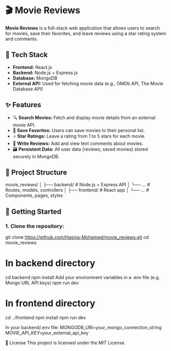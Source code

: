 # 🎬 Movie Reviews

**Movie Reviews** is a full-stack web application that allows users to search for movies, save their favorites, and leave reviews using a star rating system and comments.

## 🔧 Tech Stack

- **Frontend:** React.js
- **Backend:** Node.js + Express.js
- **Database:** MongoDB
- **External API:** Used for fetching movie data (e.g., OMDb API, The Movie Database API)

## ✨ Features

- 🔍 **Search Movies:** Fetch and display movie details from an external movie API.
- 💾 **Save Favorites:** Users can save movies to their personal list.
- ⭐ **Star Ratings:** Leave a rating from 1 to 5 stars for each movie.
- 💬 **Write Reviews:** Add and view text comments about movies.
- 🗃️ **Persistent Data:** All user data (reviews, saved movies) stored securely in MongoDB.

## 📁 Project Structure

movie_reviews/
│
├── backend/ # Node.js + Express API
│ └── ... # Routes, models, controllers
│
├── frontend/ # React app
│ └── ... # Components, pages, styles


## 🚀 Getting Started

### 1. Clone the repository:


git clone https://github.com/Hasina-Mohamed/movie_reviews.git
cd movie_reviews

# In backend directory
cd backend
npm install
Add your environment variables in a .env file (e.g. Mongo URI, API keys)
npm run dev

# In frontend directory
cd ../frontend
npm install
npm run dev

In your backend/.env file:
MONGODB_URI=your_mongo_connection_string
MOVIE_API_KEY=your_external_api_key

📝 License
This project is licensed under the MIT License.



